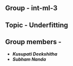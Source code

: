 ## Group - int-ml-3
## Topic - Underfitting
## Group members -

* ***Kusupati Deekshitha*** 
* ***Subham Nanda***      


  
